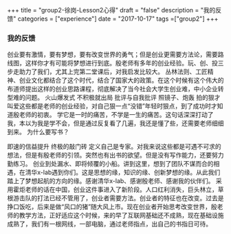 +++
title = "group2-徐岗-Lesson2心得"
draft = "false"
description = "我的反馈"
categories = ["experience"]
date = "2017-10-17"
tags =["group2"]
+++

### 我的反馈

创业要有激情，要有梦想，要有改变世界的勇气；但是创业更需要方法论，需要路线图，这样你才有可能将梦想进行到底。殷老师有多年的创业经验。玩、创、投三步走助力了我们，尤其上完第二堂课后，对我启发比较大。
丛林法则、工匠精神、创业文化都结合了这个时代，结合了国家大的政策。在这个时候有这个伟大的布道师提出这样的创业思路课程，彻底解决了当今社会大学生创业难，中小企业转型难的问题。
火山爆发式 不积极就出局 批评与自我批评 照镜子、炮轰 拍的狠才叫爱这些都是老师的创业经验，对自己狠一点“没错”年轻时狠点，到了成功时才知道殷老师的初衷。
学它是一时的痛苦，不学是一生的痛苦。这句话深深打动了我，本以为我是学不会，但是通过反复看了几遍，我还是懂了些，还需要老师细细到来。
为什么要写书？


即速的信益提升 终极的敲门砖 定义自己是专家。对我来说这些都是可遇不可求的想法，但是有殷老师的引领。突然也有出书的欲望。但是没有写作能力，还要努力勤练习。
创业到处漏水、即将倾覆的小船。讲到这里，想到了团队不谋而合的相遇，在清华x-lab遇到你们。这是思想的缘，知识的缘、创新梦想的缘。从此我们踏上了梦想起航的方向的缘。感谢清华x-lab、感谢殷老师、感谢我的伙伴们。
采用霍炬老师的话在中国，创业这件事进入了新阶段。人口红利消失，巨头林立，草根游击队的打法已经不管用了，创业者需要方法。创业者的特征也在改变。过去是挣口饭吃，后来是做“风口的猪”随大风上市。现在创业者开始思考改变世界，殷老师的教学方法，正好适应这个时候，来的早了互联网基础还不成熟，现在基础设施成熟了，我们有一根网线，一部电脑，通过老师指点，出自己的书指日可待。

